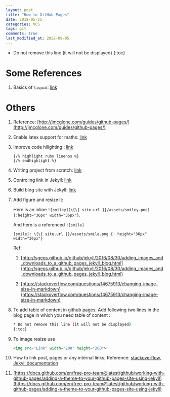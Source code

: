```yaml
---
layout: post
title: "How to GitHub Pages"
date: 2018-05-25
categories: VCS
tags: git
comments: true
last_modified_at: 2022-09-05
---
```


* Do not remove this line (it will not be displayed)
{:toc}

# Some References

1. Basics of `liquid`: [link](https://shopify.github.io/liquid/)


# Others
1. Reference: [http://jmcglone.com/guides/github-pages/](http://jmcglone.com/guides/github-pages/)

2. Enable latex support for maths: [link](http://blog.lostinmyterminal.com/webpages/2015/01/09/math-support-in-jekyll.html)

2. Improve code hilighting : [link](https://demisx.github.io/jekyll/2014/01/13/improve-code-highlighting-in-jekyll.html)

    ```
    {/% highlight ruby linenos %}
    {/% endhighlight %}
    ```


3. Writing project from scratch: [link](https://www.zeolearn.com/magazine/github-pages-with-jekyll-scratch-up-your-own-blog)

4. Controling link in Jekyll: [link](https://www.digitalocean.com/community/tutorials/controlling-urls-and-links-in-jekyll)

5. Build blog site with Jekyll: [link](https://www.smashingmagazine.com/2014/08/build-blog-jekyll-github-pages/)

6. Add figure and resize it:

    Here is an inline `![smiley](\{\{ site.url }}/assets/smiley.png){:height="36px" width="36px"}`.

    And here is a referenced `![smile]`

    `[smile]: \{\{ site.url }}/assets/smile.png {: height="36px" width="36px"}`

    Ref:
    1. [http://sgeos.github.io/github/jekyll/2016/08/30/adding_images_and_downloads_to_a_github_pages_jekyll_blog.html](http://sgeos.github.io/github/jekyll/2016/08/30/adding_images_and_downloads_to_a_github_pages_jekyll_blog.html)

    2. [https://stackoverflow.com/questions/14675913/changing-image-size-in-markdown](https://stackoverflow.com/questions/14675913/changing-image-size-in-markdown)

7. To add table of content in github pages:
    Add following two lines in the blog page in which you need table of content :

    ```sh
    * Do not remove this line (it will not be displayed)
    {:toc}
    ```

8. To image resize use

    ```html
    <img src="Link" width="200" height="200">
    ```

9. How to link post, pages or any internal links; Reference: [stackoverflow](https://stackoverflow.com/a/41213193), [Jekyll documentation](https://jekyllrb.com/docs/liquid/tags/#links)

9. [https://docs.github.com/en/free-pro-team@latest/github/working-with-github-pages/adding-a-theme-to-your-github-pages-site-using-jekyll](https://docs.github.com/en/free-pro-team@latest/github/working-with-github-pages/adding-a-theme-to-your-github-pages-site-using-jekyll)


